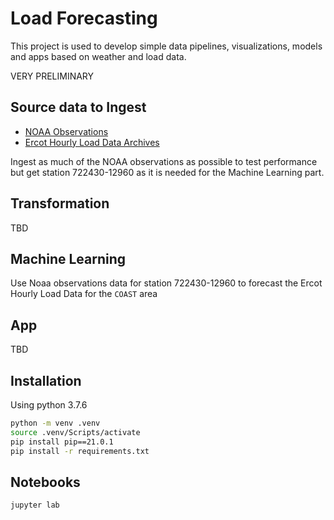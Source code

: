 # Load Forecasting

This project is used to develop simple data pipelines, visualizations, models and apps based on weather and load data.

VERY PRELIMINARY

## Source data to Ingest

- [NOAA Observations](https://www1.ncdc.noaa.gov/pub/data/noaa/isd-lite/)
- [Ercot Hourly Load Data Archives](http://www.ercot.com/gridinfo/load/load_hist/)

Ingest as much of the NOAA observations as possible to test performance but get station 722430-12960 as it is needed for the Machine Learning part.

## Transformation

TBD

## Machine Learning

Use Noaa observations data for station 722430-12960 to forecast the Ercot Hourly Load Data for the `COAST` area

## App

TBD

## Installation

Using python 3.7.6

```bash
python -m venv .venv
source .venv/Scripts/activate
pip install pip==21.0.1
pip install -r requirements.txt
```

## Notebooks

```bash
jupyter lab
```